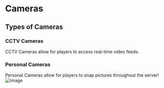 # Cameras

## Types of Cameras
### CCTV Cameras
CCTV Cameras allow for players to access real-time video feeds.
### Personal Cameras
Personal Cameras allow for players to snap pictures throughout the server!
![image](https://i.ibb.co/xJrYd1W/68747470733a2f2f692e696d6775722e636f6d2f6c5576643877452e706e67.png)